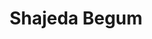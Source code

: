 ---
layout: member
title: "Shajeda Begum"
category: member
position: Former Rotation PhD Student
nickname: Shajeda
handle: 
email: sbegum3@asu.edu
twitter: 
github: 
scholar: 
image: /assets/images/team/Shajeda.jpg
cv: 
alum: true
---